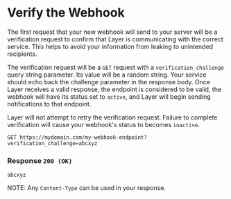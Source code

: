 # Verify the Webhook

The first request that your new webhook will send to your server will be a verification request to confirm that Layer is communicating with the correct service.  This helps to avoid your information from leaking to unintended recipients.

The verification request will be a `GET` request with a `verification_challenge` query string parameter.  Its value will be a random string.  Your service should echo back the challenge parameter in the response body.  Once Layer receives a valid response, the endpoint is considered to be valid, the webhook will have its status set to `active`, and Layer will begin sending notifications to that endpoint.

Layer will not attempt to retry the verification request.  Failure to complete verification will cause your webhook's status to becomes `inactive`.

```request
GET https://mydomain.com/my-webhook-endpoint?verification_challenge=abcxyz
```

### Response `200 (OK)`

```
abcxyz
```

NOTE: Any `Content-Type` can be used in your response.